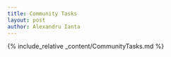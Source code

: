 ```yaml
---
title: Community Tasks
layout: post
author: Alexandru Ianta
---
```


{% include_relative _content/CommunityTasks.md %}